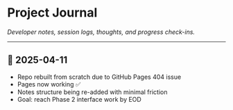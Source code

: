 # Project Journal

_Developer notes, session logs, thoughts, and progress check-ins._

---

## 📅 2025-04-11  
- Repo rebuilt from scratch due to GitHub Pages 404 issue  
- Pages now working ✅  
- Notes structure being re-added with minimal friction  
- Goal: reach Phase 2 interface work by EOD
